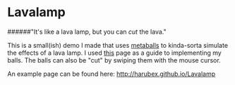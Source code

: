 Lavalamp
========

######"It's like a lava lamp, but you can _cut_ the lava."

This is a small(ish) demo I made that uses [metaballs](http://en.wikipedia.org/wiki/Metaballs) to kinda-sorta simulate the effects of a lava lamp. I used [this](http://www.geisswerks.com/ryan/BLOBS/blobs.html) page as a guide to implementing my balls. The balls can also be "cut" by swiping them with the mouse cursor.

An example page can be found here: http://harubex.github.io/Lavalamp
